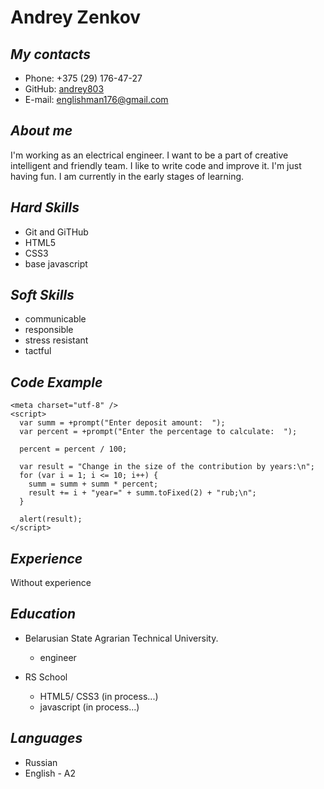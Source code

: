 # Andrey Zenkov

## _My contacts_

- Phone: +375 (29) 176-47-27
- GitHub: [andrey803][1]
- E-mail: englishman176@gmail.com

[1]: https://github.com/andrey803\

## _About me_

I'm working as an electrical engineer. I want to be a part of creative intelligent and friendly team. I like to write code and improve it. I'm just having fun. I am currently in the early stages of learning.

## _Hard Skills_

- Git and GiTHub
- HTML5
- CSS3
- base javascript

## _Soft Skills_

- communicable
- responsible
- stress resistant
- tactful

## _Code Example_

```
<meta charset="utf-8" />
<script>
  var summ = +prompt("Enter deposit amount:  ");
  var percent = +prompt("Enter the percentage to calculate:  ");

  percent = percent / 100;

  var result = "Change in the size of the contribution by years:\n";
  for (var i = 1; i <= 10; i++) {
    summ = summ + summ * percent;
    result += i + "year=" + summ.toFixed(2) + "rub;\n";
  }

  alert(result);
</script>

```

## _Experience_

Without experience

## _Education_

- Belarusian State Agrarian Technical University.

  - engineer

- RS School

  - HTML5/ CSS3 (in process...)
  - javascript (in process...)

## _Languages_

- Russian
- English - A2
